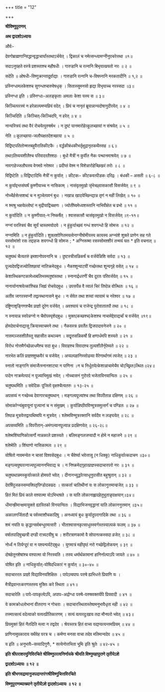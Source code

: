 +++
title = "12"

+++


<div id="pl-74778" claऽऽ="panel-layout">

<div id="pg-74778-0" claऽऽ="panel-grid panel-no-ऽtyle">

<div id="pgc-74778-0-0" claऽऽ="panel-grid-cell" weight="1">

<div id="panel-74778-0-0-0" claऽऽ="ऽo-panel widget widget_ऽow-editor panel-firऽt-child panel-laऽt-child" index="0" data-ऽtyle="{&quot;background_image_attachment&quot;ःfalऽe,&quot;background_diऽplay&quot;ः&quot;tile&quot;}">

<div claऽऽ="ऽo-widget-ऽow-editor ऽo-widget-ऽow-editor-baऽe">

<div claऽऽ="ऽiteorigin-widget-tinymce textwidget">

**श्रीविष्णुपुराणम्**

**अथ द्वादशोऽध्यायः**

 और्वः-

देवगोब्राह्मणान्सिद्धान्वृद्धाचार्यांस्तथाऽर्चयेत् । द्विकालं च नमेत्सन्ध्यामग्नीनुपचरेत्तथा ॥१॥

सदाऽनुपहते वस्त्रे प्रशस्ताश्च महौषधीः । गारुडानि च रत्नानि बिभृयात्प्रयतो नरः ॥ २ ॥

 सदेति ॥ ओषधीः-विष्णुक्रान्तादूर्वाद्याः । गारुडानि रत्नानि च-विषघ्नानि मरकतादीनि ॥ १,२ ॥

प्रस्निग्धामलकेशश्च सुगन्धश्चारुवेषधृक् । सितास्सुमनसो हृद्या विभृयाच्च नरस्सदा ॥३॥

 प्रस्निग्धा इति । प्रस्निग्धाः-अलङ्कृताः अमलाः केशा यस्य स ॥ ३॥

किञ्चित्परस्वं न हरेन्नाल्पमप्यप्रियं वदेत् । प्रियं च नानृतं ब्रूयान्नान्यदोषानुदीरयेत् ॥ ४ ॥

 किञ्चिदिति ॥ किञ्चित्-किञ्चिदपि, न हरेत् ॥ ४ ॥

नान्यस्त्रियं तथा वैरं रोचयेत्पुरुषर्षभ । न दुष्टं यानमारोहेत्कूलच्छायां न संश्रयेत् ॥ ५ ॥

 नेति ॥ कूलच्छाया-जलौघक्षतदेशच्छाया ॥ ५ ॥

विद्विष्टपतितोन्मत्तबहुवैरातिकीटकैः । वर्द्धकीबंधकीभर्तृक्षुद्रानृतकथैस्सह ॥ ६॥

तथाऽतिव्ययशीलैश्च परिवादरतैश्शठः । बुधो मैत्रीं न कुर्वीत नैकः पन्थानमाश्रयेत् ॥ ७ ॥

नावगाहेज्जलौघस्य वेगमग्रे नरेश्वर । प्रदीप्तं वेश्म न विशेन्नारोहेच्छिखरं तरोः ॥ ८ ॥

 विद्विष्टेति ॥ विद्विष्टादिभिः मैत्रीं न कुर्यात् । कीटकः- कीटकवत्पीडकः दरिद्रः । बंधकी – असती ॥ ६-८ ॥

न कुर्याद्दन्तसंघर्षं कुष्णीयाच्च न नासिकाम् । नासंवृतमुखो जृंभेच्छ्वासकासौ विसर्जयेत् ॥ ९ ॥

नोच्चैर्हसेत्सशब्दं च न मुञ्चेत्पवनं बुधः । नखान्न खादयेच्छिन्द्यान्न तृणं न महीं लिखेत् ॥ १० ॥

न श्मश्रु भक्षयेल्लोष्टं न मृद्रीयाद्विचक्षणः । ज्योतींष्यमेध्यशस्तानि नाभिवीक्षेत च प्रभो ॥ ११ ॥

 न कुर्यादिति ॥ न कुष्णीयात्-न निष्कर्षेत् । श्वासकासौ चासंवृतमुखो न विसर्जयेत् ॥९-११॥

नग्नां परस्त्रियं चैव सूर्यं चास्तमयोदये । न हुंकुर्याच्छवं गन्धं शवगन्धो हि सोमजः ॥ १२ ॥

 नग्नामिति ॥ न हुंकुर्यादिति। शुक्लशोणितमयत्वेनाग्नीषोमीयस्य कायस्य अग्न्यंशे शुक्ले प्राणेन सह गते यस्सोमांशो रसः तद्दाहजः शवगन्धो हि सोमजः ; * अग्निरूष्मा रसस्सोमश्शीरं तन्मयं यतः * इति वचनात् ॥ १२ ॥

चतुष्पथं चैत्यतरुं इमशानोपवनानि च । दुष्टस्त्रीसन्निकर्षं च वर्जयेन्निशि सर्वदा ॥ १३ ॥

पूज्यदेवद्विजज्योतिश्छायां नातिक्रमेद्बुधः । नैकश्शून्याटवीं गच्छेत्तथा शून्यगृहे वसेत् ॥ १४ ॥

केशास्थिकण्टकामेध्यबलिभस्मतुषांस्तथा । स्नानार्द्रधरणीं चैव दूरतः परिवर्जयेत् ॥ १५ ॥

नानार्यानाश्रयेत्कांश्चिन्न जिह्मं रोचयेद्बुधः । उपसर्पेन्न वै व्यालं चिरं तिष्ठेन्न वोत्थितः ॥ १६ ॥

अतीव जागरस्वप्नौ तद्वत्स्थानासने बुधः । न सेवेत तथा शय्यां व्यायामं च नरेश्वर ॥ १७ ॥

दंष्ट्रिणाशृङ्गिणश्चैव प्राज्ञो दूरेण वर्जयेत् । अवश्यायं च राजेन्द्र पुरोवातातपौ तथा ॥ १८ ॥

 न स्नायान्न स्वपेन्नग्नो न चैवोपस्पृशेद्बुधः । मुक्त(कच्छश्च)केशश्च नाचामेद्देवाद्यर्चां च वर्जयेत् ॥१९॥

होमदेवार्चनाद्यासु क्रियास्वाचमने तथा । नैकवस्त्रः प्रवर्तेत द्विजपादावनेजने ॥ २० ॥

नासमञ्जसशीलैस्तु सहासीत कथञ्चन । सद्वृत्तसन्निकर्षो हि क्षणार्धमपि शस्यते ॥ २१ ॥

विरोध नोत्तमैर्गच्छेन्नाधमैश्च सदा बुधः। विवाहश्च विवादश्च तुल्यशीलैर्नृपेष्यते ॥ २२ ॥

नारभेत कलिं प्राज्ञश्शुष्कवैरं च वर्जयेत् । अप्यल्पहानिस्सोढव्या वैरेणार्थागमं त्यजेत् ॥ २३ ॥

 स्नातो नाङ्गानि संमार्जेत्स्नानशाट्या न पाणिना ।न च निर्धूतयेत्केशान्नाचामेचैव चो(च्छ्रितः)त्थितः॥२४॥

पादेन नाक्रमेत्पादं न पूज्याभिमुखं नयेत् । नोच्चासनं गुरोरग्रे भजेताविनयान्वितः ॥ २५ ॥

 चतुष्पथमिति ॥ सवेदिकः पूजितो वृक्षश्चैत्यतरुः ॥ १३-२५ ॥

अपसव्यं न गच्छेच्च देवागारचतुष्पथान् । मङ्गल्यपूज्यांश्च तथा विपरीतान्न दक्षिणम् ॥ २६ ॥

सोमार्काग्न्यंबुवायूनां पूज्यानां च न संमुखम् । कुर्यान्निष्ठीवविण्मूत्रसमुत्सर्गं च पण्डितः ॥ २७ ॥

तिष्ठन्न मूत्रयेत्तद्वत्पथिष्वपि न मूत्रयेत् । श्लेष्मविण्मूत्ररक्तानि सर्वदैव न लङ्घयेत् ॥ २८ ॥

 अपसव्यमिति ॥ विपरीतान्-अमंगल्यानपूज्यान्न प्रदक्षिणयेत् ॥ २६-२८॥

श्लेष्मशिंघाणिकोत्सर्गो नान्नकाले प्रशस्यते । बलिमङ्गलजप्यादौ न होमे न महाजने ॥ २९ ॥

 श्लेष्मेति ॥ शिंघाणो नासिकामलः ॥ २९ ॥

योषितो नावमन्येत न चासां विश्वसेद्बुधः । न चैवेर्ष्या भवेत्तासु (न धिक्कु) नाधिकुर्यात्कदाचन ॥३०॥

मङ्गल्यपुष्परत्नाज्यपूज्याननभिवाद्य च । न निष्क्रमेद्गृहात्प्राज्ञस्सदाचारपरो नरः ॥ ३१ ॥

चतुष्पथान्नमस्कुर्यात्काले होमपरो भवेत् । दीनानभ्युद्धरेत्साधूनुपासीत बहुश्रुतान् ॥ ३२ ॥

देवर्षिपूजकस्सम्यक्पितृपिण्डोदकप्रदः । सत्कर्ता चातिथीनां यः स लोकानुत्तमान्व्रजेत् ॥ ३३ ॥

हितं मितं प्रियं काले वश्यात्मा योऽभिभाषते । स याति लोकानाह्लादहेतुभूतान्नृपाक्षयान्॥३४॥

धीमान्ह्रीमान्क्षमायुक्तो ह्यास्तिको विनयान्वितः । विद्याभिजनवृद्धानां याति लोकाननुत्तमान् ॥३५॥

अकालगर्जितादौ च पर्वस्वाशौचकादिषु । अनध्यायं बुधः कुर्यादुपरागादिके तथा ॥ ३६ ॥

शमं नयति यः कृद्धान्सर्वबन्धुरमत्सरी । भीताश्वासनकृत्साधुस्स्वर्गस्तस्याल्पकं फलम् ॥ ३७ ॥

वर्षातपादिषुच्छत्री दण्डी रात्र्यटवीषु च । शरीरत्राणकामो वै सोपानत्कस्सदा व्रजेत् ॥ ३८ ॥

नोर्ध्वं न तिर्यग्दूरं वा न पश्यन्पर्यटेद्बुधः । युगमात्रं महीपृष्ठं नरो गच्छेद्विलोकयन् ॥ ३९ ॥

दोषहेतूनशेषांश्च वश्यात्मा यो निरस्यति । तस्य धर्मार्थकामानां हानिर्नाल्पाऽपि जायते ॥ ४० ॥

 योषित इति ॥ नाधिकुर्यात्-योषिदधिकारं न कुर्यात् ॥ ३०-४० ॥

सदाचाररतः प्राज्ञो विद्याविनयशिक्षितः । पापेऽप्यपापः परुषे ह्यभिधत्ते प्रियाणि यः ।

 मैत्रीद्रवान्तःकरणस्तस्य मुक्तिः करे स्थिता ॥ ४१॥

 सदाचारेति ॥ पापे-पापकृत्येऽपि, अपापः-अद्रोग्धा परुषे-परुषवक्तर्यपि प्रियवादी ॥ ४१ ॥

ये कामक्रोधलोभानां वीतरागा न गोचराः । सदाचारस्थितास्तेषामनुभावैधृता मही ॥ ४२ ॥

तस्मात्सत्यं वदेत्याको यत्परप्रीतिकारणम् । सत्यं यत्परदुःखाय तदा मौनपरो भवेत् ॥ ४३॥

प्रियमुक्तं हितं नैतदिति मत्वा न तद्वदेव । श्रेयस्तत्र हितं वाच्य यद्यप्यत्यन्तमप्रियम् ॥ ४४ ॥

प्राणिनामुपकाराय यथैवेह परत्र च । कर्मणा मनसा वाचा तदेव मतिमान्वदेव ॥ ४५ ॥

य इति ॥ अनुभावैः–सव्यादिगुणैः, * सत्येनोत्तभिता भूमिः इति श्रुतेः ॥ ४२-४५ ॥

**इति श्रीपराशरमुनिविरचिते श्रीविष्णुपरत्वनिर्णायके श्रीमति विष्णुमहापुराणे तृतीयेऽशे**

**द्वादशोऽध्यायः ॥ १२ ॥**

**इति श्रीभगवद्रामानुजपदान्तरंगश्रीविष्णुचित्तविरचिते**

**विष्णुपुराणब्याख्याने तृतीयेंऽशे द्वादशोऽध्यायः ॥ १२ ॥**














